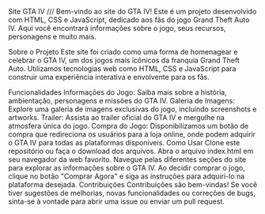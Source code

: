
Site GTA IV ///
Bem-vindo ao site do GTA IV! Este é um projeto desenvolvido com HTML, CSS e JavaScript, dedicado aos fãs do jogo Grand Theft Auto IV. Aqui você encontrará informações sobre o jogo, seus recursos, personagens e muito mais.

Sobre o Projeto
Este site foi criado como uma forma de homenagear e celebrar o GTA IV, um dos jogos mais icônicos da franquia Grand Theft Auto. Utilizamos tecnologias web como HTML, CSS e JavaScript para construir uma experiência interativa e envolvente para os fãs.

Funcionalidades
Informações do Jogo: Saiba mais sobre a história, ambientação, personagens e missões do GTA IV.
Galeria de Imagens: Explore uma galeria de imagens exclusivas do jogo, incluindo screenshots e artworks.
Trailer: Assista ao trailer oficial do GTA IV e mergulhe na atmosfera única do jogo.
Compra do Jogo: Disponibilizamos um botão de compra que redireciona os usuários para a loja online, onde podem adquirir o GTA IV para todas as plataformas disponíveis.
Como Usar
Clone este repositório ou faça o download dos arquivos.
Abra o arquivo index.html em seu navegador da web favorito.
Navegue pelas diferentes seções do site para explorar as informações sobre o GTA IV.
Ao decidir comprar o jogo, clique no botão "Comprar Agora" e siga as instruções para adquiri-lo na plataforma desejada.
Contribuições
Contribuições são bem-vindas! Se você tiver sugestões de melhorias, novas funcionalidades ou correções de bugs, sinta-se à vontade para abrir uma issue ou enviar um pull request.
